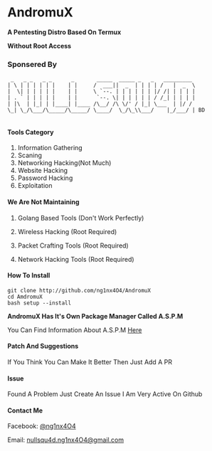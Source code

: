# AndromuX
**A Pentesting Distro Based On Termux**

**Without Root Access**


### Sponsered By
```
 _   _ _   _ _      _       _____  _____ _   _   _________ 
| \ | | | | | |    | |     /  ___||  _  | | | | /   |  _  \
|  \| | | | | |    | |     \ `--. | | | | | | |/ /| | | | |
| . ` | | | | |    | |      `--. \| | | | | | / /_| | | | |
| |\  | |_| | |____| |____ /\__/ /\ \/' / |_| \___  | |/ / 
\_| \_/\___/\_____/\_____/ \____/  \_/\_\\___/    |_/___/ | BD
                                                           
```


#### Tools Category

1. Information Gathering
2. Scaning
3. Networking Hacking(Not Much)
4. Website Hacking
5. Password Hacking
6. Exploitation

#### We Are Not Maintaining 

1. Golang Based Tools (Don't Work Perfectly)
2. Wireless Hacking (Root Required)
3. Packet Crafting Tools (Root Required)

4. Network Hacking Tools (Root Required)

#### How To Install

```
git clone http://github.com/ng1nx4O4/AndromuX
cd AmdromuX
bash setup --install
```


**AndromuX Has It's Own Package Manager Called A.S.P.M**

You Can Find Information About A.S.P.M [Here](http://aspm.andromux.ml)


#### Patch And Suggestions

If You Think You Can Make It Better Then Just Add A PR

#### Issue
Found A Problem Just Create An Issue
I Am Very Active On Github

#### Contact Me

Facebook: [@ng1nx4O4](http://www.facebook.com/ng1nx4O4)

Email: nullsqu4d.ng1nx4O4@gmail.com






